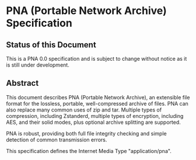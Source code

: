 # PNA (Portable Network Archive) Specification

## Status of this Document

This is a PNA 0.0 specification and is subject to change without notice as it is still under development.

## Abstract

This document describes PNA (Portable Network Archive), an extensible file format for the lossless, portable, well-compressed archive of files. PNA can also replace many common uses of zip and tar. Multiple types of compression, including Zstanderd, multiple types of encryption, including AES, and their solid modes, plus optional archive splitting are supported.

PNA is robust, providing both full file integrity checking and simple detection of common transmission errors.

This specification defines the Internet Media Type "application/pna".
